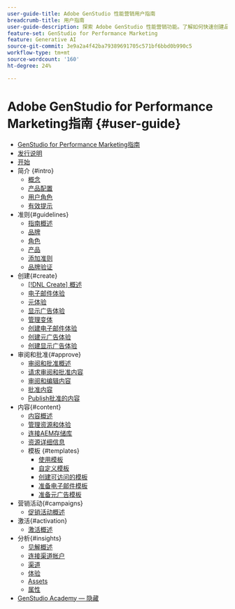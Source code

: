 ```yaml
---
user-guide-title: Adobe GenStudio 性能营销用户指南
breadcrumb-title: 用户指南
user-guide-description: 探索 Adobe GenStudio 性能营销功能。了解如何快速创建品牌资产、生成变体并优化体验。
feature-set: GenStudio for Performance Marketing
feature: Generative AI
source-git-commit: 3e9a2a4f42ba79389691705c571bf6bbd0b990c5
workflow-type: tm+mt
source-wordcount: '160'
ht-degree: 24%

---
```



# Adobe GenStudio for Performance Marketing指南 {#user-guide}

+ [GenStudio for Performance Marketing指南](home.md)
+ [发行说明](release-notes.md)
+ [开始](get-started.md)
+ 简介 {#intro}
   + [概念](concepts.md)
   + [产品配置](product-provisioning.md)
   + [用户角色](user-roles.md)
   + [有效提示](effective-prompts.md)
+ 准则{#guidelines}
   + [指南概述](guidelines/overview.md)
   + [品牌](guidelines/brands.md)
   + [角色](guidelines/personas.md)
   + [产品](guidelines/products.md)
   + [添加准则](guidelines/add-guidelines.md)
   + [品牌验证](guidelines/brand-validation.md)
+ 创建{#create}
   + [[!DNL Create] 概述](create/overview.md)
   + [电子邮件体验](create/email-experiences.md)
   + [元体验](create/meta-experiences.md)
   + [显示广告体验](create/display-ad-experiences.md)
   + [管理变体](create/manage-variants.md)
   + [创建电子邮件体验](create/create-email-experience.md)
   + [创建元广告体验](create/create-meta-ad.md)
   + [创建显示广告体验](create/create-display-ad.md)
+ 审阅和批准{#approve}
   + [审阅和批准概述](approvals/overview.md)
   + [请求审阅和批准内容](approvals/request-review.md)
   + [审阅和编辑内容](approvals/review-and-edit.md)
   + [批准内容](approvals/approve-content.md)
   + [Publish批准的内容](approvals/publish-content.md)
+ 内容{#content}
   + [内容概述](content/overview.md)
   + [管理资源和体验](content/manage-assets.md)
   + [连接AEM存储库](content/connect-aem-repo.md)
   + [资源详细信息](content/asset-details.md)
   + 模板 {#templates}
      + [使用模板](content/use-templates.md)
      + [自定义模板](content/customize-template.md)
      + [创建可访问的模板](content/accessibility-for-templates.md)
      + [准备电子邮件模板](content/email-template.md)
      + [准备元广告模板](content/meta-template.md)
+ 营销活动{#campaigns}
   + [促销活动概述](campaigns/overview.md)
+ 激活{#activation}
   + [激活概述](activation/overview.md)
+ 分析{#insights}
   + [见解概述](insights/overview.md)
   + [连接渠道帐户](insights/connect-channel.md)
   + [渠道](insights/channels.md)
   + [体验](insights/experiences.md)
   + [Assets](insights/assets.md)
   + [属性](insights/attributes.md)
+ [GenStudio Academy — 隐藏](genstudioacademy.md)
